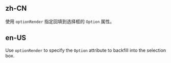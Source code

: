 ## zh-CN

使用 `optionRender` 指定回填到选择框的 `Option` 属性。

## en-US

Use `optionRender` to specify the `Option` attribute to backfill into the selection box.
